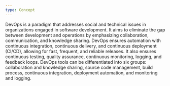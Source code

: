 ```yaml
---
type: Concept
---
```


DevOps is a paradigm that addresses social and technical issues in organizations engaged in software development. It aims to eliminate the gap between development and operations by emphasizing collaboration, communication, and knowledge sharing. DevOps ensures automation with continuous integration, continuous delivery, and continuous deployment (CI/CD), allowing for fast, frequent, and reliable releases. It also ensures continuous testing, quality assurance, continuous monitoring, logging, and feedback loops. DevOps tools can be differentiated into six groups: collaboration and knowledge sharing, source code management, build process, continuous integration, deployment automation, and monitoring and logging.